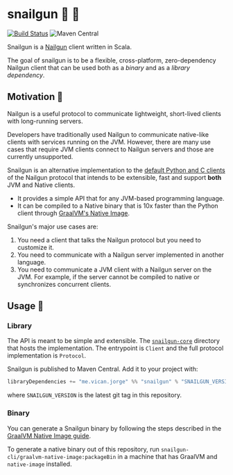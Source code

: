 # snailgun :snail: :gun:

[![Build Status](https://travis-ci.org/jvican/snailgun.svg?branch=master)](https://travis-ci.org/jvican/snailgun)
![Maven Central](https://img.shields.io/maven-central/v/me.vican.jorge/snailgun-core.svg)

Snailgun is a [Nailgun](https://github.com/facebook/nailgun) client written in Scala.

The goal of snailgun is to be a flexible, cross-platform, zero-dependency
Nailgun client that can be used both as a *binary* and as a *library
dependency*.

## Motivation 💭

Nailgun is a useful protocol to communicate lightweight, short-lived clients
with long-running servers.

Developers have traditionally used Nailgun to communicate native-like clients
with services running on the JVM. However, there are many use cases that
require JVM clients connect to Nailgun servers and those are currently unsupported.

Snailgun is an alternative implementation to the [default Python and C
clients](https://github.com/facebook/nailgun/tree/master/nailgun-client) of
the Nailgun protocol that intends to be extensible, fast and support
**both** JVM and Native clients.

* It provides a simple API that for any JVM-based programming language.
* It can be compiled to a Native binary that is 10x faster than the Python client through [GraalVM's Native Image][graalvm-native].

Snailgun's major use cases are:

1. You need a client that talks the Nailgun protocol but you need to customize it.
1. You need to communicate with a Nailgun server implemented in another language.
1. You need to communicate a JVM client with a Nailgun server on the JVM. For
   example, if the server cannot be compiled to native or synchronizes
   concurrent clients.

## Usage :wrench:

### Library
The API is meant to be simple and extensible. The
[`snailgun-core`](snailgun-core/) directory that hosts the implementation. The
entrypoint is `Client` and the full protocol implementation is `Protocol`.


Snailgun is published to Maven Central. Add it to your project with:

```scala
libraryDependencies += "me.vican.jorge" %% "snailgun" % "SNAILGUN_VERSION"
```

where `SNAILGUN_VERSION` is the latest git tag in this repository.

### Binary

You can generate a Snailgun binary by following the steps described in the
[GraalVM Native Image guide][graalvm-native].

To generate a native binary out of this repository, run
`snailgun-cli/graalvm-native-image:packageBin` in a machine that has GraalVM
and `native-image` installed.

[graalvm-native]: https://www.graalvm.org/docs/reference-manual/aot-compilation/
